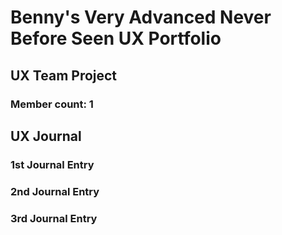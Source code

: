 # Benny's Very Advanced Never Before Seen UX Portfolio


## UX Team Project
### Member count: 1


## UX Journal

### 1st Journal Entry 


### 2nd Journal Entry


### 3rd Journal Entry
